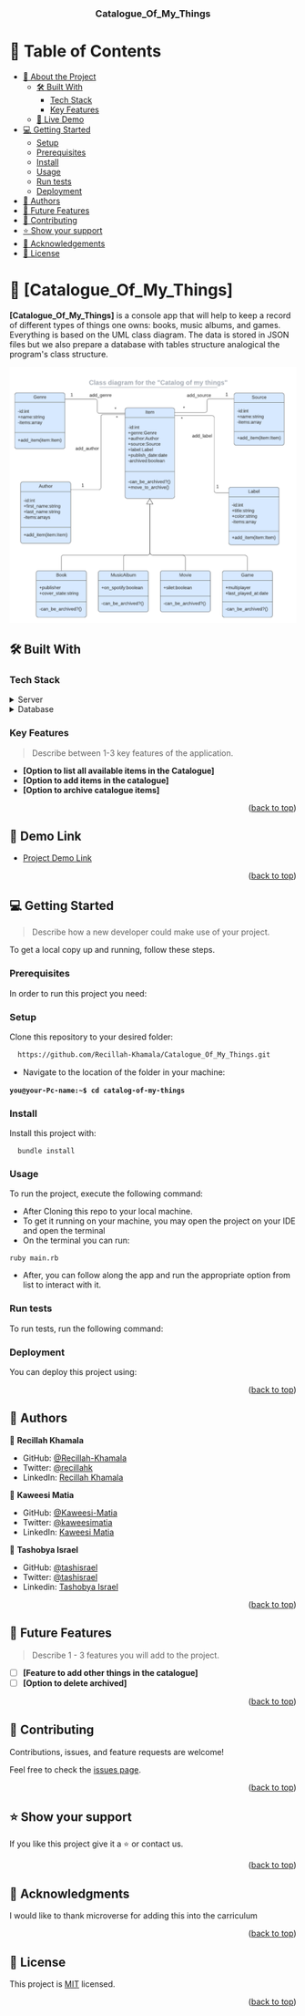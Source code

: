 <a name="readme-top"></a>

<div align="center">
  
  <h3><b>Catalogue_Of_My_Things</b></h3>

</div>

<!-- TABLE OF CONTENTS -->

# 📗 Table of Contents

- [📖 About the Project](#about-project)
  - [🛠 Built With](#built-with)
    - [Tech Stack](#tech-stack)
    - [Key Features](#key-features)
  - [🚀 Live Demo](#live-demo)
- [💻 Getting Started](#getting-started)
  - [Setup](#setup)
  - [Prerequisites](#prerequisites)
  - [Install](#install)
  - [Usage](#usage)
  - [Run tests](#run-tests)
  - [Deployment](#triangular_flag_on_post-deployment)
- [👥 Authors](#authors)
- [🔭 Future Features](#future-features)
- [🤝 Contributing](#contributing)
- [⭐️ Show your support](#support)
- [🙏 Acknowledgements](#acknowledgements)
- [📝 License](#license)

<!-- PROJECT DESCRIPTION -->

# 📖 [Catalogue_Of_My_Things] <a name="about-project"></a>

**[Catalogue_Of_My_Things]** is a console app that will help to keep a record of different types of things one owns: books, music albums, and games. Everything is based on the UML class diagram. The data is stored in JSON files but we also prepare a database with tables structure analogical the program's class structure.

<img src="catalog_of_my_things.png"/>

## 🛠 Built With <a name="built-with"></a>

### Tech Stack <a name="tech-stack"></a>

<details>
  <summary>Server</summary>
  <ul>
    <li><a href="https://ruby.org/">Ruby</a></li>
  </ul>
</details>

<details>
<summary>Database</summary>
  <ul>
    <li><a href="https://www.postgresql.org/">PostgreSQL</a></li>
  </ul>
</details>

<!-- Features -->

### Key Features <a name="key-features"></a>

> Describe between 1-3 key features of the application.

- **[Option to list all available items in the Catalogue]**
- **[Option to add items in the catalogue]**
- **[Option to archive catalogue items]**

<p align="right">(<a href="#readme-top">back to top</a>)</p>

<!-- LIVE DEMO -->

## 🚀 Demo Link <a name="live-demo"></a>

- [Project Demo Link](https://drive.google.com/file/d/1kCOVbKS3IVWdDbDRlYlWsIMcFwy-v5J2/view?usp=sharing)

<p align="right">(<a href="#readme-top">back to top</a>)</p>

<!-- GETTING STARTED -->

## 💻 Getting Started <a name="getting-started"></a>

> Describe how a new developer could make use of your project.

To get a local copy up and running, follow these steps.

### Prerequisites

In order to run this project you need:

<!--
- An IDE e.g [Visual studio code](https://code.visualstudio.com/).
- [A terminal](https://code.visualstudio.com/docs/terminal/basics).
 -->

### Setup

Clone this repository to your desired folder:

```sh
  https://github.com/Recillah-Khamala/Catalogue_Of_My_Things.git
```
- Navigate to the location of the folder in your machine:

**`you@your-Pc-name:~$ cd catalog-of-my-things`**

### Install

Install this project with:

```
  bundle install
```

### Usage

To run the project, execute the following command:

- After Cloning this repo to your local machine.
- To get it running on your machine, you may open the project on your IDE and open the terminal
- On the terminal you can run:

```
ruby main.rb
```
- After, you can follow along the app and run the appropriate option from list to interact with it.

### Run tests

To run tests, run the following command:

<!--
Example command:

```
rspec
```
--->

### Deployment

You can deploy this project using:

<!--

```
ruby src/main.rb
```
 -->

<p align="right">(<a href="#readme-top">back to top</a>)</p>

<!-- AUTHORS -->

## 👥 Authors <a name="authors"></a>

👤 **Recillah Khamala**

- GitHub: [@Recillah-Khamala](https://github.com/Recillah-Khamala)
- Twitter: [@recillahk](https://twitter.com/recillahk)
- LinkedIn: [Recillah Khamala](https://www.linkedin.com/in/recillah-khamala/)

👤 **Kaweesi Matia**

- GitHub: [@Kaweesi-Matia](https://github.com/Kaweesi-Matia)
- Twitter: [@kaweesimatia](https://twitter.com/kaweesimatia)
- LinkedIn: [Kaweesi Matia](https://www.linkedin.com/in/kaweesi-matia/)

👤 **Tashobya Israel**

- GitHub: [@tashisrael](https://github.com/tashisrael)
- Twitter: [@tashisrael](https://twitter.com/tashisrael)
- Linkedin: [Tashobya Israel](https://www.linkedin.com/in/tashobya-israel-6a66b0181/l)

<p align="right">(<a href="#readme-top">back to top</a>)</p>

<!-- FUTURE FEATURES -->

## 🔭 Future Features <a name="future-features"></a>

> Describe 1 - 3 features you will add to the project.

- [ ] **[Feature to add other things in the catalogue]**
- [ ] **[Option to delete archived]**

<p align="right">(<a href="#readme-top">back to top</a>)</p>

<!-- CONTRIBUTING -->

## 🤝 Contributing <a name="contributing"></a>

Contributions, issues, and feature requests are welcome!

Feel free to check the [issues page](https://github.com/Recillah-Khamala/Catalogue_Of_My_Things/issues).

<p align="right">(<a href="#readme-top">back to top</a>)</p>

<!-- SUPPORT -->

## ⭐️ Show your support <a name="support"></a>

If you like this project give it a ⭐️ or contact us.

<p align="right">(<a href="#readme-top">back to top</a>)</p>

<!-- ACKNOWLEDGEMENTS -->

## 🙏 Acknowledgments <a name="acknowledgements"></a>

I would like to thank microverse for adding this into the carriculum

<p align="right">(<a href="#readme-top">back to top</a>)</p>

<!-- LICENSE -->

## 📝 License <a name="license"></a>

This project is [MIT](./LICENSE) licensed.

<p align="right">(<a href="#readme-top">back to top</a>)</p>